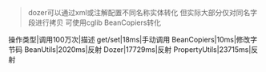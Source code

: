 >dozer可以通过xml或注解配置不同名称实体转化 但实际大部分仅对同名字段进行拷贝 可使用cglib BeanCopiers转化

操作类型|调用100万次|描述
get/set|18ms|手动调用
BeanCopiers|10ms|修改字节码
BeanUtils|2020ms|反射
Dozer|17729ms|反射
PropertyUtils|23715ms|反射